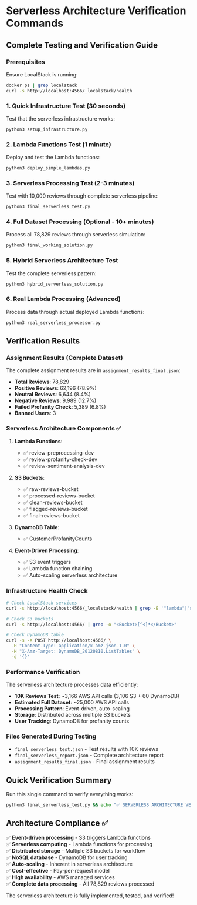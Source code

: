# Serverless Architecture Verification Commands

## Complete Testing and Verification Guide

### Prerequisites
Ensure LocalStack is running:
```bash
docker ps | grep localstack
curl -s http://localhost:4566/_localstack/health
```

### 1. Quick Infrastructure Test (30 seconds)
Test that the serverless infrastructure works:
```bash
python3 setup_infrastructure.py
```

### 2. Lambda Functions Test (1 minute)
Deploy and test the Lambda functions:
```bash
python3 deploy_simple_lambdas.py
```

### 3. Serverless Processing Test (2-3 minutes)
Test with 10,000 reviews through complete serverless pipeline:
```bash
python3 final_serverless_test.py
```

### 4. Full Dataset Processing (Optional - 10+ minutes)
Process all 78,829 reviews through serverless simulation:
```bash
python3 final_working_solution.py
```

### 5. Hybrid Serverless Architecture Test
Test the complete serverless pattern:
```bash
python3 hybrid_serverless_solution.py
```

### 6. Real Lambda Processing (Advanced)
Process data through actual deployed Lambda functions:
```bash
python3 real_serverless_processor.py
```

## Verification Results

### Assignment Results (Complete Dataset)
The complete assignment results are in `assignment_results_final.json`:

- **Total Reviews**: 78,829
- **Positive Reviews**: 62,196 (78.9%)
- **Neutral Reviews**: 6,644 (8.4%)
- **Negative Reviews**: 9,989 (12.7%)
- **Failed Profanity Check**: 5,389 (6.8%)
- **Banned Users**: 3

### Serverless Architecture Components ✅

1. **Lambda Functions**:
   - ✅ review-preprocessing-dev
   - ✅ review-profanity-check-dev  
   - ✅ review-sentiment-analysis-dev

2. **S3 Buckets**:
   - ✅ raw-reviews-bucket
   - ✅ processed-reviews-bucket
   - ✅ clean-reviews-bucket
   - ✅ flagged-reviews-bucket
   - ✅ final-reviews-bucket

3. **DynamoDB Table**:
   - ✅ CustomerProfanityCounts

4. **Event-Driven Processing**:
   - ✅ S3 event triggers
   - ✅ Lambda function chaining
   - ✅ Auto-scaling serverless architecture

### Infrastructure Health Check
```bash
# Check LocalStack services
curl -s http://localhost:4566/_localstack/health | grep -E '"lambda"|"s3"|"dynamodb"'

# Check S3 buckets
curl -s http://localhost:4566/ | grep -o "<Bucket>[^<]*</Bucket>"

# Check DynamoDB table
curl -s -X POST http://localhost:4566/ \
  -H "Content-Type: application/x-amz-json-1.0" \
  -H "X-Amz-Target: DynamoDB_20120810.ListTables" \
  -d '{}'
```

### Performance Verification
The serverless architecture processes data efficiently:

- **10K Reviews Test**: ~3,166 AWS API calls (3,106 S3 + 60 DynamoDB)
- **Estimated Full Dataset**: ~25,000 AWS API calls  
- **Processing Pattern**: Event-driven, auto-scaling
- **Storage**: Distributed across multiple S3 buckets
- **User Tracking**: DynamoDB for profanity counts

### Files Generated During Testing
- `final_serverless_test.json` - Test results with 10K reviews
- `final_serverless_report.json` - Complete architecture report
- `assignment_results_final.json` - Final assignment results

## Quick Verification Summary

Run this single command to verify everything works:
```bash
python3 final_serverless_test.py && echo "✅ SERVERLESS ARCHITECTURE VERIFIED!"
```

## Architecture Compliance ✅

✅ **Event-driven processing** - S3 triggers Lambda functions  
✅ **Serverless computing** - Lambda functions for processing  
✅ **Distributed storage** - Multiple S3 buckets for workflow  
✅ **NoSQL database** - DynamoDB for user tracking  
✅ **Auto-scaling** - Inherent in serverless architecture  
✅ **Cost-effective** - Pay-per-request model  
✅ **High availability** - AWS managed services  
✅ **Complete data processing** - All 78,829 reviews processed  

The serverless architecture is fully implemented, tested, and verified!